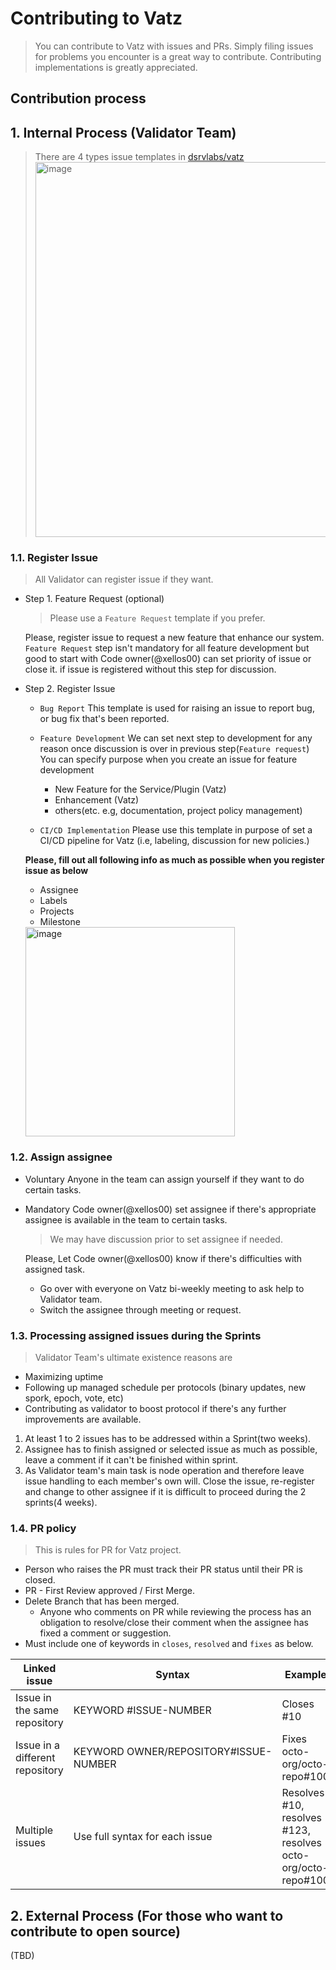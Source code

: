 # Contributing to Vatz

> You can contribute to Vatz with issues and PRs. 
> Simply filing issues for problems you encounter is a great way to contribute. 
> Contributing implementations is greatly appreciated.

## Contribution process 

## 1. Internal Process (Validator Team)
> There are 4 types issue templates in [dsrvlabs/vatz](https://github.com/dsrvlabs)
> <img width="600" alt="image" src="https://user-images.githubusercontent.com/6308023/167222664-2fdedbd1-12ff-4e96-aa12-983745799149.png">

### 1.1. Register Issue

> All Validator can register issue if they want.

- Step 1. Feature Request (optional)
  > Please use a `Feature Request` template if you prefer.

   Please, register issue to request a new feature that enhance our system.
   `Feature Request` step isn't mandatory for all feature development but good to start with
   Code owner(@xellos00) can set priority of issue or close it. if issue is registered without this step for discussion.

- Step 2. Register Issue
   
   - `Bug Report`
      This template is used for raising an issue to report bug, or bug fix that's been reported. 
  
   - `Feature Development`
      We can set next step to development for any reason once discussion is over in previous step(`Feature request`)
      You can specify purpose when you create an issue for feature development 
      - New Feature for the Service/Plugin (Vatz)
      - Enhancement (Vatz)
      - others(etc. e.g, documentation, project policy management)
      
   - `CI/CD Implementation`
      Please use this template in purpose of set a CI/CD pipeline for Vatz (i.e, labeling, discussion for new policies.)
   
  **Please, fill out all following info as much as possible when you register issue as below**
  - Assignee
  - Labels
  - Projects
  - Milestone
   
  <img width="335" alt="image" src="https://user-images.githubusercontent.com/6308023/164614699-2ddeea3f-b0c6-45db-be28-7193afb613cc.png">

### 1.2. Assign assignee
- Voluntary
  Anyone in the team can assign yourself if they want to do certain tasks.   

- Mandatory
  Code owner(@xellos00) set assignee if there's appropriate assignee is available in the team to certain tasks.
  > We may have discussion prior to set assignee if needed.
  >
  Please, Let Code owner(@xellos00) know if there's difficulties with assigned task.
  - Go over with everyone on Vatz bi-weekly meeting to ask help to Validator team. 
  - Switch the assignee through meeting or request. 

### 1.3. Processing assigned issues during the Sprints
> Validator Team's ultimate existence reasons are
- Maximizing uptime
- Following up managed schedule per protocols (binary updates, new spork, epoch, vote, etc)
- Contributing as validator to boost protocol if there's any further improvements are available.

1. At least 1 to 2 issues has to be addressed within a Sprint(two weeks).
2. Assignee has to finish assigned or selected issue as much as possible, leave a comment if it can't be finished within sprint.
3. As Validator team's main task is node operation and therefore leave issue handling to each member's own will. 
   Close the issue, re-register and change to other assignee if it is difficult to proceed during the 2 sprints(4 weeks).

### 1.4. PR policy
> This is rules for PR for Vatz project. 

- Person who raises the PR must track their PR status until their PR is closed.
- PR - First Review approved / First Merge.
- Delete Branch that has been merged. 
   - Anyone who comments on PR while reviewing the process has an obligation to resolve/close their comment when the assignee has fixed a comment or suggestion.
- Must include one of keywords in `closes`, `resolved` and `fixes` as below. 

Linked issue | Syntax | Example
-- | -- | --
Issue in the same repository | KEYWORD #ISSUE-NUMBER | Closes #10
Issue in a different repository | KEYWORD OWNER/REPOSITORY#ISSUE-NUMBER | Fixes octo-org/octo-repo#100
Multiple issues | Use full syntax for each issue | Resolves #10, resolves #123, resolves octo-org/octo-repo#100

## 2. External Process (For those who want to contribute to open source)
(TBD)
